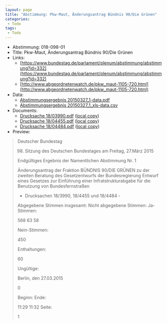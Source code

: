 ```yaml
---
layout: page
title: "Abstimmung: Pkw-Maut, Änderungsantrag Bündnis 90/Die Grünen"
categories:
 - Todo
tags:
 - Todo
---
```


* Abstimmung: 018-098-01
* Title: Pkw-Maut, Änderungsantrag Bündnis 90/Die Grünen
* Links: 
    * [https://www.bundestag.de/parlament/plenum/abstimmung/abstimmung?id=332](https://www.bundestag.de/parlament/plenum/abstimmung/abstimmung?id=332)
    * [http://www.abgeordnetenwatch.de/pkw_maut-1105-720.html](http://www.abgeordnetenwatch.de/pkw_maut-1105-720.html)
* Data: 
    * [Abstimmungsergebnis 20150327_1-data.pdf](/res/abstimmungsliste/20150327_1-data.pdf)
    * [Abstimmungsergebnis 20150327_1_xls-data.csv](/res/abstimmungsliste/analyses/20150327_1_xls-data.csv)
* Documents: 
    * [Drucksache 18/03990.pdf](http://dip21.bundestag.de/dip21/btd/18/039/1803990.pdf) ([local copy](/res/abstimmungsdaten/018-098-01/1803990.pdf))
    * [Drucksache 18/04455.pdf](http://dip21.bundestag.de/dip21/btd/18/044/1804455.pdf) ([local copy](/res/abstimmungsdaten/018-098-01/1804455.pdf))
    * [Drucksache 18/04484.pdf](http://dip21.bundestag.de/dip21/btd/18/044/1804484.pdf) ([local copy](/res/abstimmungsdaten/018-098-01/1804484.pdf))
* Preview: 
> Deutscher Bundestag
> 
> 98. Sitzung des Deutschen Bundestages
> am Freitag, 27.März 2015
> 
> Endgültiges Ergebnis der Namentlichen Abstimmung Nr. 1
> 
> Änderungsantrag der Fraktion BÜNDNIS 90/DIE GRÜNEN
> zu der zweiten Beratung des Gesetzentwurfs der Bundesregierung
> Entwurf eines Gesetzes zur Einführung einer Infratstrukturabgabe für die Benutzung von
> Bundesfernstraßen
> - Drucksachen 18/3990, 18/4455 und 18/4484 -
> 
> Abgegebene Stimmen insgesamt:
> Nicht abgegebene Stimmen:
> Ja-Stimmen:
> 
> 568
> 63
> 58
> 
> Nein-Stimmen:
> 
> 450
> 
> Enthaltungen:
> 
> 60
> 
> Ungültige:
> 
> Berlin, den 27.03.2015
> 
> 0
> 
> Beginn:
> Ende:
> 
> 11:29
> 11:32
> Seite:
> 
> 1
> 
> 
